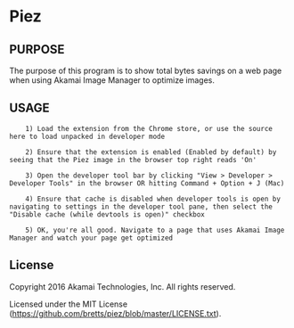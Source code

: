 Piez
===========

PURPOSE
-------
The purpose of this program is to show total bytes savings on a web page when using Akamai Image Manager to optimize images.

USAGE
-------------
		1) Load the extension from the Chrome store, or use the source here to load unpacked in developer mode
		
		2) Ensure that the extension is enabled (Enabled by default) by seeing that the Piez image in the browser top right reads 'On'

		3) Open the developer tool bar by clicking "View > Developer > Developer Tools" in the browser OR hitting Command + Option + J (Mac)

		4) Ensure that cache is disabled when developer tools is open by navigating to settings in the developer tool pane, then select the "Disable cache (while devtools is open)" checkbox

		5) OK, you're all good. Navigate to a page that uses Akamai Image Manager and watch your page get optimized

License
-------------

Copyright 2016 Akamai Technologies, Inc. All rights reserved.

Licensed under the MIT License (https://github.com/bretts/piez/blob/master/LICENSE.txt).